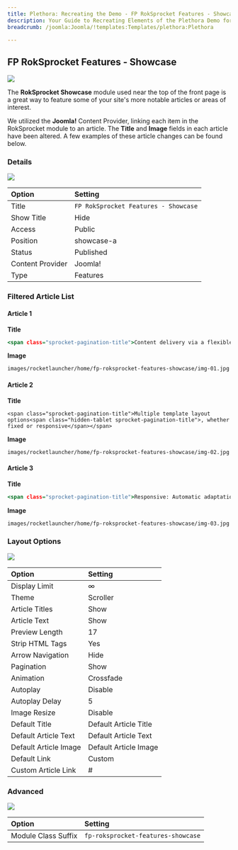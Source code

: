 ```yaml
---
title: Plethora: Recreating the Demo - FP RokSprocket Features - Showcase
description: Your Guide to Recreating Elements of the Plethora Demo for Joomla
breadcrumb: /joomla:Joomla/!templates:Templates/plethora:Plethora

---
```


FP RokSprocket Features - Showcase
-----

![][demo]

The **RokSprocket Showcase** module used near the top of the front page is a great way to feature some of your site's more notable articles or areas of interest.

We utilized the **Joomla!** Content Provider, linking each item in the RokSprocket module to an article. The **Title** and **Image** fields in each article have been altered. A few examples of these article changes can be found below.

### Details

![][demo2]

| Option           | Setting                              |
| :----------      | :----------                          |
| Title            | `FP RokSprocket Features - Showcase` |
| Show Title       | Hide                                 |
| Access           | Public                               |
| Position         | showcase-a                           |
| Status           | Published                            |
| Content Provider | Joomla!                              |
| Type             | Features                             |

### Filtered Article List

#### Article 1

**Title**

~~~ .html
<span class="sprocket-pagination-title">Content delivery via a flexible<span class="hidden-tablet sprocket-pagination-title">, dynamic and configurable</span> framework</span>
~~~

**Image**

~~~ .html
images/rocketlauncher/home/fp-roksprocket-features-showcase/img-01.jpg
~~~

#### Article 2

**Title**

~~~
<span class="sprocket-pagination-title">Multiple template layout options<span class="hidden-tablet sprocket-pagination-title">, whether fixed or responsive</span></span>
~~~

**Image**

~~~ .html
images/rocketlauncher/home/fp-roksprocket-features-showcase/img-02.jpg
~~~

#### Article 3

**Title**

~~~ .html
<span class="sprocket-pagination-title">Responsive: Automatic adaptation to devices<span class="hidden-tablet sprocket-pagination-title">, such as mobile or tablet</span></span>
~~~

**Image**

~~~ .html
images/rocketlauncher/home/fp-roksprocket-features-showcase/img-03.jpg
~~~

### Layout Options

![][demo3]

| Option                | Setting               |
| :----------           | :----------           |
| Display Limit         | ∞                     |
| Theme                 | Scroller              |
| Article Titles        | Show                  |
| Article Text          | Show                  |
| Preview Length        | 17                    |
| Strip HTML Tags       | Yes                   |
| Arrow Navigation      | Hide                  |
| Pagination            | Show                  |
| Animation             | Crossfade             |
| Autoplay              | Disable               |
| Autoplay Delay        | 5                     |
| Image Resize          | Disable               |
| Default Title         | Default Article Title |
| Default Article Text  | Default Article Text  |
| Default Article Image | Default Article Image |
| Default Link          | Custom                |
| Custom Article Link   | #                     |

### Advanced
![][demo4]

| Option              | Setting                            |
| :----------         | :----------                        |
| Module Class Suffix | `fp-roksprocket-features-showcase` |

[demo]: assets/demo_4.jpeg
[demo2]: assets/demo_4a.jpeg
[demo3]: assets/demo_4b.jpeg
[demo4]: assets/demo_4c.jpeg
